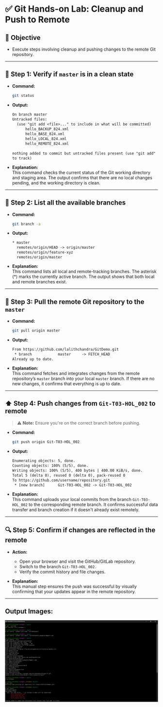 
# ✅ Git Hands-on Lab: Cleanup and Push to Remote

## 🎯 Objective  
* Execute steps involving cleanup and pushing changes to the remote Git repository.

---

## 🔧 Step 1: Verify if `master` is in a clean state  

* **Command:**
  ```bash
  git status
  ```

* **Output:**
  ```
  On branch master
  Untracked files:
    (use "git add <file>..." to include in what will be committed)
        hello_BACKUP_824.xml
        hello_BASE_824.xml
        hello_LOCAL_824.xml
        hello_REMOTE_824.xml

  nothing added to commit but untracked files present (use "git add" to track)

  ```

* **Explanation:**  
  This command checks the current status of the Git working directory and staging area. The output confirms that there are no local changes pending, and the working directory is clean.

---

## 🔀 Step 2: List all the available branches  

* **Command:**
  ```bash
  git branch -a
  ```

* **Output:**
  ```
  * master
    remotes/origin/HEAD -> origin/master
    remotes/origin/feature-xyz
    remotes/origin/master
  ```

* **Explanation:**  
  This command lists all local and remote-tracking branches. The asterisk (*) marks the currently active branch. The output shows that both local and remote branches exist.

---

## 🔁 Step 3: Pull the remote Git repository to the `master`  

* **Command:**
  ```bash
  git pull origin master
  ```

* **Output:**
  ```
  From https://github.com/lalithchandra/GitDemo.git
   * branch            master     -> FETCH_HEAD
  Already up to date.
  ```

* **Explanation:**  
  This command fetches and integrates changes from the remote repository’s `master` branch into your local `master` branch. If there are no new changes, it confirms that everything is up to date.

---

## ⬆️ Step 4: Push changes from `Git-T03-HOL_002` to remote  

> ⚠️ **Note:** Ensure you're on the correct branch before pushing.

* **Command:**
  ```bash
  git push origin Git-T03-HOL_002
  ```

* **Output:**
  ```
  Enumerating objects: 5, done.
  Counting objects: 100% (5/5), done.
  Writing objects: 100% (5/5), 400 bytes | 400.00 KiB/s, done.
  Total 5 (delta 0), reused 0 (delta 0), pack-reused 0
  To https://github.com/username/repository.git
   * [new branch]      Git-T03-HOL_002 -> Git-T03-HOL_002
  ```

* **Explanation:**  
  This command uploads your local commits from the branch `Git-T03-HOL_002` to the corresponding remote branch. It confirms successful data transfer and branch creation if it doesn't already exist remotely.

---

## 🔍 Step 5: Confirm if changes are reflected in the remote  

* **Action:**  
  - Open your browser and visit the GitHub/GitLab repository.
  - Switch to the branch `Git-T03-HOL_002`.
  - Verify the commit history and file changes.

* **Explanation:**  
  This manual step ensures the push was successful by visually confirming that your updates appear in the remote repository.

---

## Output Images:
![output screenshot](O1.png)